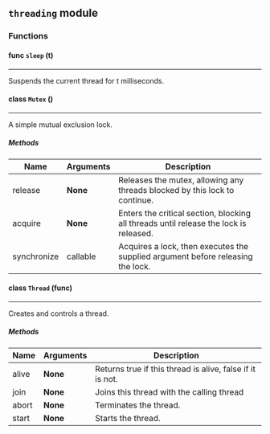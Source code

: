 ## ```threading``` module

### Functions

#### func ```sleep``` (t)
___
Suspends the current thread for t milliseconds.

#### class ```Mutex``` ()
___
A simple mutual exclusion lock.
##### Methods

| Name                    | Arguments         | Description |
| ----------------------- | ----------------- | ----------- |
|release| **None** |Releases the mutex, allowing any threads blocked by this lock to continue.|
|acquire| **None** |Enters the critical section, blocking all threads until release the lock is released.|
|synchronize| callable |Acquires a lock, then executes the supplied argument before releasing the lock.|


#### class ```Thread``` (func)
___
Creates and controls a thread.
##### Methods

| Name                    | Arguments         | Description |
| ----------------------- | ----------------- | ----------- |
|alive| **None** |Returns true if this thread is alive, false if it is not.|
|join| **None** |Joins this thread with the calling thread|
|abort| **None** |Terminates the thread.|
|start| **None** |Starts the thread.|



